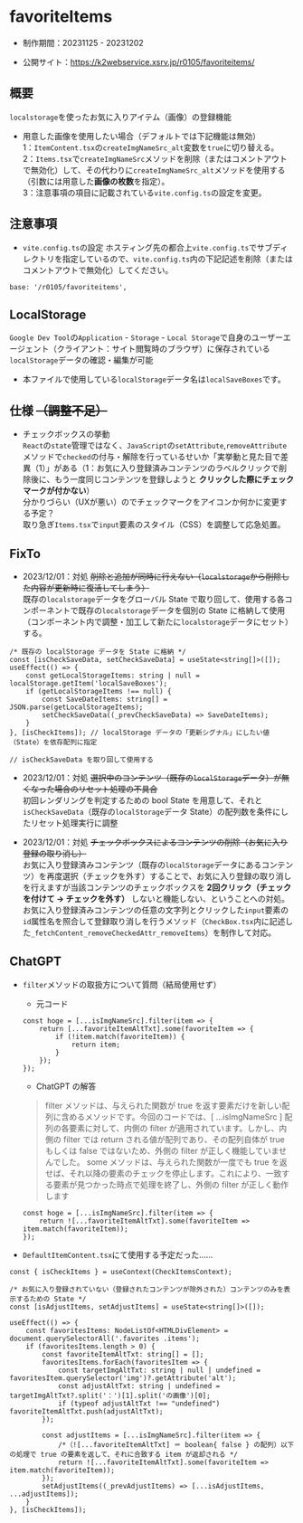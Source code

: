 # favoriteItems
- 制作期間：20231125 - 20231202

- 公開サイト：https://k2webservice.xsrv.jp/r0105/favoriteitems/

## 概要 
`localstorage`を使ったお気に入りアイテム（画像）の登録機能<br />

- 用意した画像を使用したい場合（デフォルトでは下記機能は無効）<br />
1：`ItemContent.tsx`の`createImgNameSrc_alt`変数を`true`に切り替える。<br />
2：`Items.tsx`で`createImgNameSrc`メソッドを削除（またはコメントアウトで無効化）して、その代わりに`createImgNameSrc_alt`メソッドを使用する（引数には用意した**画像の枚数**を指定）。<br />
3：注意事項の項目に記載されている`vite.config.ts`の設定を変更。

## 注意事項
- `vite.config.ts`の設定
ホスティング先の都合上`vite.config.ts`でサブディレクトリを指定しているので、`vite.config.ts`内の下記記述を削除（またはコメントアウトで無効化）してください。

```
base: '/r0105/favoriteitems',
```

## LocalStorage
`Google Dev Tool`の`Application` - `Storage` - `Local Storage`で自身のユーザーエージェント（クライアント：サイト閲覧時のブラウザ）に保存されている`localStorage`データの確認・編集が可能

- 本ファイルで使用している`localStorage`データ名は`localSaveBoxes`です。

## 仕様 ~~（調整不足）~~
- チェックボックスの挙動<br />
`React`の`state`管理ではなく、`JavaScript`の`setAttribute`,`removeAttribute`メソッドで`checked`の付与・解除を行っているせいか「実挙動と見た目で差異（1）」がある（1：お気に入り登録済みコンテンツのラベルクリックで削除後に、もう一度同じコンテンツを登録しようと **クリックした際にチェックマークが付かない**）<br />
分かりづらい（UXが悪い）のでチェックマークをアイコンか何かに変更する予定？<br />取り急ぎ`Items.tsx`で`input`要素のスタイル（CSS）を調整して応急処置。

## FixTo
- 2023/12/01：対処 ~~削除と追加が同時に行えない（`localstorage`から削除した内容が更新時に復活してしまう）~~ <br />
既存の`localstorage`データをグローバル State で取り回して、使用する各コンポーネントで既存の`localstorage`データを個別の State に格納して使用（コンポーネント内で調整・加工して新たに`localstorage`データにセット）する。

```
/* 既存の localStorage データを State に格納 */
const [isCheckSaveData, setCheckSaveData] = useState<string[]>([]);
useEffect(() => {
    const getLocalStorageItems: string | null = localStorage.getItem('localSaveBoxes');
    if (getLocalStorageItems !== null) {
        const SaveDateItems: string[] = JSON.parse(getLocalStorageItems);
        setCheckSaveData((_prevCheckSaveData) => SaveDateItems);
    }
}, [isCheckItems]); // localStorage データの「更新シグナル」にしたい値（State）を依存配列に指定

// isCheckSaveData を取り回して使用する
```

- 2023/12/01：対処 ~~選択中のコンテンツ（既存の`localStorage`データ）が無くなった場合のリセット処理の不具合~~ <br />
初回レンダリングを判定するための bool State を用意して、それと`isCheckSaveData`（既存の`localStorage`データ State）の配列数を条件にしたリセット処理実行に調整

- 2023/12/01：対処 ~~チェックボックスによるコンテンツの削除（お気に入り登録の取り消し）~~ <br />
お気に入り登録済みコンテンツ（既存の`localStorage`データにあるコンテンツ）を再度選択（チェックを外す）することで、お気に入り登録の取り消しを行えますが当該コンテンツのチェックボックスを **2回クリック（チェックを付けて → チェックを外す）** しないと機能しない、ということへの対処。<br />
お気に入り登録済みコンテンツの任意の文字列とクリックした`input`要素の`id`属性名を照合して登録取り消しを行うメソッド（`CheckBox.tsx`内に記述した`_fetchContent_removeCheckedAttr_removeItems`）を制作して対応。

## ChatGPT
- `filter`メソッドの取扱方について質問（結局使用せず）
    - 元コード

    ```
    const hoge = [...isImgNameSrc].filter(item => {
        return [...favoriteItemAltTxt].some(favoriteItem => {
            if (!item.match(favoriteItem)) {
                return item;
            }
        });
    });
    ```

    - ChatGPT の解答
    > filter メソッドは、与えられた関数が true を返す要素だけを新しい配列に含めるメソッドです。今回のコードでは、[ ...isImgNameSrc ] 配列の各要素に対して、内側の filter が適用されています。しかし、内側の filter では return される値が配列であり、その配列自体が true もしくは false ではないため、外側の filter が正しく機能していませんでした。
    > some メソッドは、与えられた関数が一度でも true を返せば、それ以降の要素のチェックを停止します。これにより、一致する要素が見つかった時点で処理を終了し、外側の filter が正しく動作します

    ```
    const hoge = [...isImgNameSrc].filter(item => {
        return ![...favoriteItemAltTxt].some(favoriteItem => item.match(favoriteItem));
    });
    ```

- `DefaultItemContent.tsx`にて使用する予定だった……
```
const { isCheckItems } = useContext(CheckItemsContext);

/* お気に入り登録されていない（登録されたコンテンツが除外された）コンテンツのみを表示するための State */
const [isAdjustItems, setAdjustItems] = useState<string[]>([]);

useEffect(() => {
    const favoritesItems: NodeListOf<HTMLDivElement> = document.querySelectorAll('.favorites .items');
    if (favoritesItems.length > 0) {
        const favoriteItemAltTxt: string[] = [];
        favoritesItems.forEach(favoritesItem => {
            const targetImgAltTxt: string | null | undefined = favoritesItem.querySelector('img')?.getAttribute('alt');
            const adjustAltTxt: string | undefined = targetImgAltTxt?.split('：')[1].split('の画像')[0];
            if (typeof adjustAltTxt !== "undefined") favoriteItemAltTxt.push(adjustAltTxt);
        });

        const adjustItems = [...isImgNameSrc].filter(item => {
            /*（![...favoriteItemAltTxt] ＝ boolean{ false } の配列）以下の処理で true の要素を返して、それに合致する item が返却される */
            return ![...favoriteItemAltTxt].some(favoriteItem => item.match(favoriteItem));
        });
        setAdjustItems((_prevAdjustItems) => [...isAdjustItems, ...adjustItems]);
    }
}, [isCheckItems]);
```
